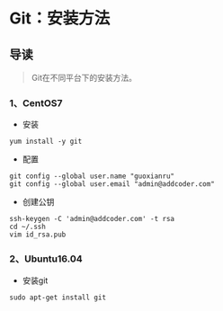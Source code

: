 # Git：安装方法

## 导读

> Git在不同平台下的安装方法。

### 1、CentOS7

- 安装

```shell
yum install -y git
```

- 配置

```shell
git config --global user.name "guoxianru"
git config --global user.email "admin@addcoder.com"
```

- 创建公钥

```shell
ssh-keygen -C 'admin@addcoder.com' -t rsa
cd ~/.ssh
vim id_rsa.pub
```

### 2、Ubuntu16.04

- 安装git

```shell
sudo apt-get install git
```

